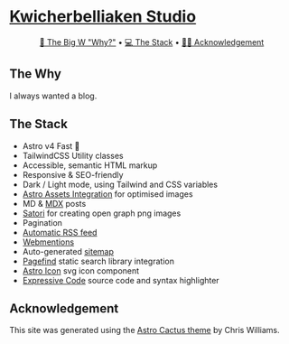 # [Kwicherbelliaken Studio](https://kwicherbelliaken.studio/)

<p align="center">
  <a href="#the-why">🤔 The Big W "Why?"</a> •
  <a href="#the-stack">💻 The Stack</a> •
  <a href="#acknowledgement">🙏🏻 Acknowledgement</a>
</p>

## The Why

I always wanted a blog.

## The Stack

- Astro v4 Fast 🚀
- TailwindCSS Utility classes
- Accessible, semantic HTML markup
- Responsive & SEO-friendly
- Dark / Light mode, using Tailwind and CSS variables
- [Astro Assets Integration](https://docs.astro.build/en/guides/assets/) for optimised images
- MD & [MDX](https://docs.astro.build/en/guides/markdown-content/#mdx-only-features) posts
- [Satori](https://github.com/vercel/satori) for creating open graph png images
- Pagination
- [Automatic RSS feed](https://docs.astro.build/en/guides/rss)
- [Webmentions](https://webmention.io/)
- Auto-generated [sitemap](https://docs.astro.build/en/guides/integrations-guide/sitemap/)
- [Pagefind](https://pagefind.app/) static search library integration
- [Astro Icon](https://github.com/natemoo-re/astro-icon) svg icon component
- [Expressive Code](https://expressive-code.com/) source code and syntax highlighter

## Acknowledgement

This site was generated using the [Astro Cactus theme](https://github.com/chrismwilliams/astro-theme-cactus) by Chris Williams.
